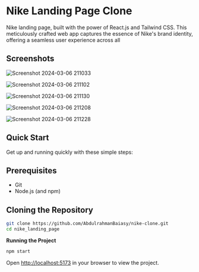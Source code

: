 # Nike Landing Page Clone 

Nike landing page, built with the power of React.js and Tailwind CSS. This meticulously crafted web app captures the essence of Nike's brand identity, offering a seamless user experience across all 

## Screenshots

![Screenshot 2024-03-06 211033](https://github.com/AbdulrahmanBaiasy/nike-clone/assets/120198640/74b99a53-215b-420d-b665-6fb73092d96e)

![Screenshot 2024-03-06 211102](https://github.com/AbdulrahmanBaiasy/nike-clone/assets/120198640/0cb11b21-6eec-4aa5-aa73-ee9bab7365e5)

![Screenshot 2024-03-06 211130](https://github.com/AbdulrahmanBaiasy/nike-clone/assets/120198640/2dd5b429-c4c6-49ae-b20b-a29f7ec5e8c5)

![Screenshot 2024-03-06 211208](https://github.com/AbdulrahmanBaiasy/nike-clone/assets/120198640/d71472ba-9ecd-4b43-8099-7d17e15be3c2)

![Screenshot 2024-03-06 211228](https://github.com/AbdulrahmanBaiasy/nike-clone/assets/120198640/0d0fa36d-4d14-4530-9052-1d75ce540286)



## Quick Start 
Get up and running quickly with these simple steps:

## Prerequisites
 
* Git
* Node.js (and npm)

## Cloning the Repository

```bash
git clone https://github.com/AbdulrahmanBaiasy/nike-clone.git
cd nike_landing_page
```

**Running the Project**

```bash
npm start
```


Open [http://localhost:5173](http://localhost:5173) in your browser to view the project.


